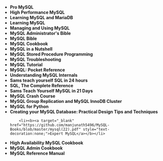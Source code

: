 <ul>
                                <li><b><a target="_blank" href="https://github.com/manjunath5496/MySQL-Books/blob/master/mysql(1).pdf" style="text-decoration:none;">Pro MySQL </a></b></li>
                                <li><b><a target="_blank" href="https://github.com/manjunath5496/MySQL-Books/blob/master/mysql(2).pdf" style="text-decoration:none;">High Performance MySQL</a></b></li>
                                <li><b><a target="_blank" href="https://github.com/manjunath5496/MySQL-Books/blob/master/mysql(3).pdf" style="text-decoration:none;">Learning MySQL and MariaDB</a></b></li>
                               
<li><b><a target="_blank" href="https://github.com/manjunath5496/MySQL-Books/blob/master/mysql(4).pdf" style="text-decoration:none;">Learning MySQL</a></b></li>
                                <li><b><a target="_blank" href="https://github.com/manjunath5496/MySQL-Books/blob/master/mysql(5).pdf" style="text-decoration:none;">Managing and Using MySQL </a></b></li>
                                
 <li><b><a target="_blank" href="https://github.com/manjunath5496/MySQL-Books/blob/master/mysql(6).pdf" style="text-decoration:none;">MySQL Administrator's Bible</a></b></li>
                          
<li><b><a target="_blank" href="https://github.com/manjunath5496/MySQL-Books/blob/master/mysql(7).pdf" style="text-decoration:none;">MySQL Bible</a></b></li>
                                <li><b><a target="_blank" href="https://github.com/manjunath5496/MySQL-Books/blob/master/mysql(8).pdf" style="text-decoration:none;">MySQL Cookbook </a></b></li>
                                <li><b><a target="_blank" href="https://github.com/manjunath5496/MySQL-Books/blob/master/mysql(9).pdf" style="text-decoration:none;">MySQL in a Nutshell</a></b></li>
                                
<li><b><a target="_blank" href="https://github.com/manjunath5496/MySQL-Books/blob/master/mysql(10).pdf" style="text-decoration:none;">MySQL Stored Procedure Programming</a></b></li>  
        
<li><b><a target="_blank" href="https://github.com/manjunath5496/MySQL-Books/blob/master/mysql(11).pdf" style="text-decoration:none;">MySQL Troubleshooting </a></b></li>
                                <li><b><a target="_blank" href="https://github.com/manjunath5496/MySQL-Books/blob/master/mysql(12).pdf" style="text-decoration:none;">MySQL Tutorial</a></b></li>
 <li><b><a target="_blank" href="https://github.com/manjunath5496/MySQL-Books/blob/master/mysql(13).pdf" style="text-decoration:none;">MySQL: Pocket Reference</a></b></li>  
  <li><b><a target="_blank" href="https://github.com/manjunath5496/MySQL-Books/blob/master/mysql(14).pdf" style="text-decoration:none;">Understanding MySQL Internals</a></b></li>  
 <li><b><a target="_blank" href="https://github.com/manjunath5496/MySQL-Books/blob/master/mysql(15).pdf" style="text-decoration:none;">Sams teach yourself SQL in 24 hours</a></b></li>
                                <li><b><a target="_blank" href="https://github.com/manjunath5496/MySQL-Books/blob/master/mysql(16).pdf" style="text-decoration:none;">SQL, The Complete Reference</a></b></li>

 <li><b><a target="_blank" href="https://github.com/manjunath5496/MySQL-Books/blob/master/mysql(17).pdf" style="text-decoration:none;">Sams Teach Yourself MySQL in 21 Days</a></b></li>
                                <li><b><a target="_blank" href="https://github.com/manjunath5496/MySQL-Books/blob/master/mysql(18).pdf" style="text-decoration:none;">MySQL Crash Course</a></b></li>

<li><b><a target="_blank" href="https://github.com/manjunath5496/MySQL-Books/blob/master/mysql(19).pdf" style="text-decoration:none;">MySQL Group Replication and MySQL InnoDB Cluster</a></b></li>

 <li><b><a target="_blank" href="https://github.com/manjunath5496/MySQL-Books/blob/master/mysql(20).pdf" style="text-decoration:none;">MySQL for Python</a></b></li>
                                <li><b><a target="_blank" href="https://github.com/manjunath5496/MySQL-Books/blob/master/mysql(21).pdf" style="text-decoration:none;">Creating your MySQL Database: Practical Design Tips and Techniques</a></b></li>

        <li><b><a target="_blank" href="https://github.com/manjunath5496/MySQL-Books/blob/master/mysql(22).pdf" style="text-decoration:none;">Expert MySQL</a></b></li>

<li><b><a target="_blank" href="https://github.com/manjunath5496/MySQL-Books/blob/master/mysql(23).pdf" style="text-decoration:none;">High Availability MySQL Cookbook</a></b></li>

 <li><b><a target="_blank" href="https://github.com/manjunath5496/MySQL-Books/blob/master/mysql(24).pdf" style="text-decoration:none;">MySQL Admin Cookbook</a></b></li>
                                <li><b><a target="_blank" href="https://github.com/manjunath5496/MySQL-Books/blob/master/mysql(25).pdf" style="text-decoration:none;">MySQL Reference Manual</a></b></li>


</ul>
